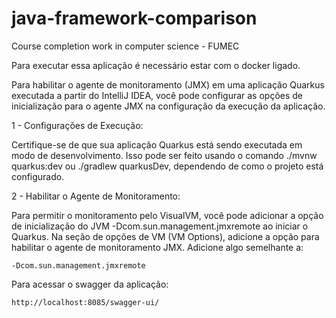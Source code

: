 # java-framework-comparison
Course completion work in computer science - FUMEC

Para executar essa aplicação é necessário estar com o docker ligado.

Para habilitar o agente de monitoramento (JMX) em uma aplicação Quarkus executada 
a partir do IntelliJ IDEA, você pode configurar as opções de inicialização para o agente JMX na configuração 
da execução da aplicação.

1 - Configurações de Execução:

Certifique-se de que sua aplicação Quarkus está sendo executada em modo de desenvolvimento.
Isso pode ser feito usando o comando ./mvnw quarkus:dev ou ./gradlew quarkusDev, dependendo de como o 
projeto está configurado.

2 - Habilitar o Agente de Monitoramento:

Para permitir o monitoramento pelo VisualVM, você pode adicionar a opção de inicialização do JVM 
-Dcom.sun.management.jmxremote ao iniciar o Quarkus. Na seção de opções de VM (VM Options), adicione 
a opção para habilitar o agente de monitoramento JMX. Adicione algo semelhante a:

    -Dcom.sun.management.jmxremote 

[//]: # (https://pt.quarkus.io/guides/openapi-swaggerui)
Para acessar o swagger da aplicação: 

    http://localhost:8085/swagger-ui/


[//]: # (https://www.youtube.com/watch?v=wWtleILrPnE&list=PLxYgR_cQignDqXT1ErgydPeHj4KQs4Dd5&index=2)
[//]: # (% https://quarkus.io/get-started/)


[//]: # (https://github.com/fmcejudo/quarkus-eureka)
[//]: # (Link da conexão com o eureka)